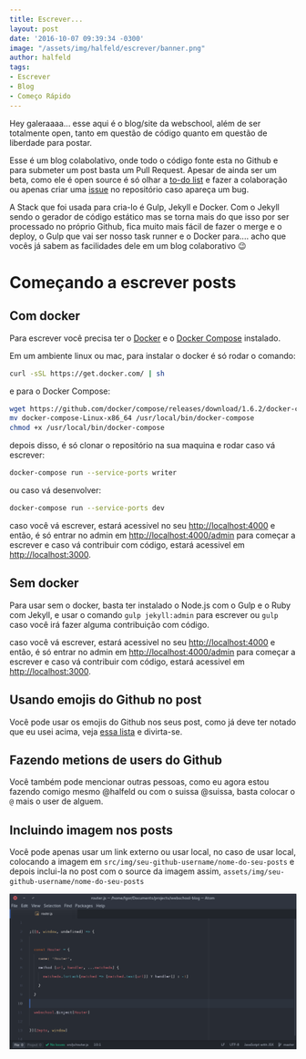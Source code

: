 ```yaml
---
title: Escrever...
layout: post
date: '2016-10-07 09:39:34 -0300'
image: "/assets/img/halfeld/escrever/banner.png"
author: halfeld
tags:
- Escrever
- Blog
- Começo Rápido
---
```


Hey galeraaaa... esse aqui é o blog/site da webschool, além de ser totalmente open, tanto em questão de código quanto em questão de liberdade para postar.

Esse é um blog colabolativo, onde todo o código fonte esta no Github e para submeter um post basta um Pull Request. Apesar de ainda ser um beta, como ele é open source é só olhar a [to-do list](https://github.com/Webschool-io/blog/projects/1) e fazer a colaboração ou apenas criar uma [issue](https://github.com/Webschool-io/blog/issues/new) no repositório caso apareça um bug.

A Stack que foi usada para cria-lo é Gulp, Jekyll e Docker. Com o Jekyll sendo o gerador de código estático mas se torna mais do que isso por ser processado no próprio Github, fica muito mais fácil de fazer o merge e o deploy, o Gulp que vai ser nosso task runner e o Docker para.... acho que vocês já sabem as facilidades dele em um blog colaborativo :wink:

# Começando a escrever posts

## Com docker

Para escrever você precisa ter o [Docker](http://docker.com/) e o [Docker Compose](https://docs.docker.com/compose/) instalado.

Em um ambiente linux ou mac, para instalar o docker é só rodar o comando:

```bash
curl -sSL https://get.docker.com/ | sh
```

e para o Docker Compose:

```bash
wget https://github.com/docker/compose/releases/download/1.6.2/docker-compose-Linux-x86_64
mv docker-compose-Linux-x86_64 /usr/local/bin/docker-compose
chmod +x /usr/local/bin/docker-compose
```

depois disso, é só clonar o repositório na sua maquina e rodar caso vá escrever:

```bash
docker-compose run --service-ports writer
```

ou caso vá desenvolver:

```bash
docker-compose run --service-ports dev
```

caso você vá escrever, estará acessivel no seu [http://localhost:4000](http://localhost:4000)  e então, é só entrar no admin em [http://localhost:4000/admin](http://localhost:4000/admin) para começar a escrever e caso vá contribuir com código, estará acessivel em [http://localhost:3000](http://localhost:3000).

## Sem docker

Para usar sem o docker, basta ter instalado o Node.js com o Gulp e o Ruby com Jekyll, e usar o comando `gulp jekyll:admin` para escrever ou `gulp` caso você irá fazer alguma contribuição com código.

caso você vá escrever, estará acessivel no seu [http://localhost:4000](http://localhost:4000)  e então, é só entrar no admin em [http://localhost:4000/admin](http://localhost:4000/admin) para começar a escrever e caso vá contribuir com código, estará acessivel em [http://localhost:3000](http://localhost:3000).

## Usando emojis do Github no post

Você pode usar os emojis do Github nos seus post, como já deve ter notado que eu usei acima, veja [essa lista](http://www.webpagefx.com/tools/emoji-cheat-sheet/) e divirta-se.

## Fazendo metions de users do Github

Você também pode mencionar outras pessoas, como eu agora estou fazendo comigo mesmo @halfeld ou com o suissa @suissa, basta colocar o `@` mais o user de alguem.

## Incluindo imagem nos posts

Você pode apenas usar um link externo ou usar local, no caso de usar local, colocando a imagem em `src/img/seu-github-username/nome-do-seu-posts` e depois inclui-la no post com o source da imagem assim,  `assets/img/seu-github-username/nome-do-seu-posts`


![techo de código](/assets/img/halfeld/escrever/code.png)

